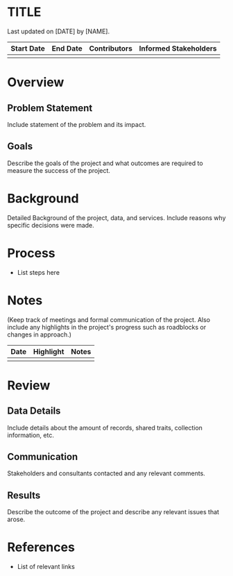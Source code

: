 # TITLE
Last updated on [DATE] by [NAME].

| Start Date | End Date | Contributors | Informed Stakeholders |
| ---------- | -------- | ------------ | --------------------- |
|            |          |              |                       |

# Overview
## Problem Statement
Include statement of the problem and its impact.
## Goals
Describe the goals of the project and what outcomes are required to measure the success of the project.
# Background
Detailed Background of the project, data, and services. Include reasons why specific decisions were made.


# Process
- List steps here

# Notes
(Keep track of meetings and formal communication of the project. Also include any highlights in the project's progress such as roadblocks or changes in approach.)

| Date | Highlight | Notes |
| ---- | --------- | ----- |
|      |           |       |

# Review

## Data Details
Include details about the amount of records, shared traits, collection information, etc.
## Communication
Stakeholders and consultants contacted and any relevant comments.
## Results
Describe the outcome of the project and describe any relevant issues that arose.

# References

- List of relevant links